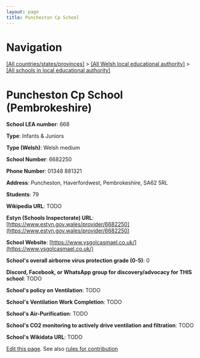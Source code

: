 ```yaml
---
layout: page
title: Puncheston Cp School
---
```

# Navigation

[[All countries/states/provinces]](../../..) > [[All Welsh local educational authority]](../..) > [[All schools in local educational authority]](..)

# Puncheston Cp School (Pembrokeshire)

**School LEA number**: 668

**Type**: Infants & Juniors

**Type (Welsh)**: Welsh medium

**School Number**: 6682250

**Phone Number**: 01348 881321

**Address**: Puncheston, Haverfordwest, Pembrokeshire, SA62 5RL

**Students**: 79

**Wikipedia URL**: TODO

**Estyn (Schools Inspectorate) URL**: [https://www.estyn.gov.wales/provider/6682250](https://www.estyn.gov.wales/provider/6682250)

**School Website**: [https://www.ysgolcasmael.co.uk/](https://www.ysgolcasmael.co.uk/)

**School's overall airborne virus protection grade (0-5)**: 0

**Discord, Facebook, or WhatsApp group for discovery/advocacy for THIS school**: TODO

**School's policy on Ventilation**: TODO

**School's Ventilation Work Completion**: TODO

**School's Air-Purification**: TODO

**School's CO2 monitoring to actively drive ventilation and filtration**: TODO

**School's Wikidata URL**: TODO




[Edit this page](https://github.com/ventilate-schools/Wales/edit/prif/./Pembrokeshire/Puncheston_Cp_School.md). See also [rules for contribution](../../../contribution-rules/)